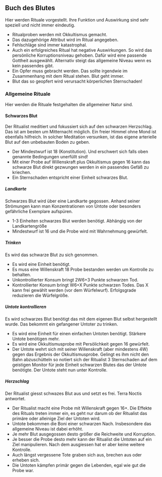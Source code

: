## Buch des Blutes

Hier werden Rituale vorgestellt. Ihre Funktion und Auswirkung sind sehr speziell und nicht immer eindeutig.

* Ritualproben werden mit Okkultismus gemacht.
* Das dazugehörige Attribut wird im Ritual angegeben.
* Fehlschläge sind immer katastrophal.
* Auch ein erfolgreiches Ritual hat negative Auswirkungen. So wird das persönliche Korruptionsniveau gehoben.
Dafür wird eine passende Gottheit ausgewählt. Alternativ steigt das allgemeine Niveau wenn es kein passendes gibt.
* Ein Opfer muss gebracht werden. Das sollte irgendwie im Zusammenhang mit dem Ritual stehen. Blut geht immer.
* Blut das so geopfert wird verursacht körperlichen Sternschaden!

### Allgemeine Rituale

Hier werden die Rituale festgehalten die allgemeiner Natur sind.

#### Schwarzes Blut

Der Ritualist meditiert und fokussiert sich auf den schwarzen Herzschlag. Das ist am besten um Mitternacht möglich.
Ein freier Himmel ohne Mond ist ebenfalls hilfreich. In solcher Meditation versunken, ist das eigene arterielle Blut
auf den unbebauten Boden zu geben.

* Der Mindestwurf ist 18 (Konstitution). Und erschwert sich falls oben genannte Bedingungen unerfüllt sind!
* Mit einer Probe auf Willenskraft plus Okkultismus gegen 16 kann das schwarze Blut direkt gezwungen werden in ein
passendes Gefäß zu kriechen.
* Ein Sternschaden entspricht einer Einheit schwarzes Blut.

##### Landkarte

Schwarzes Blut wird über eine Landkarte gegossen. Anhand seiner Strömungen kann man Konzentrationen von Untote oder
besonders gefährliche Exemplare aufspüren.

* 1-3 Einheiten schwarzes Blut werden benötigt. Abhängig von der Landkartengröße
* Mindestwurf ist 16 und die Probe wird mit Wahrnehmung gewürfelt.

##### Trinken

Es wird das schwarze Blut zu sich genommen.

* Es wird eine Einheit benötigt.
* Es muss eine Willenskraft 18 Probe bestanden werden um Kontrolle zu behalten.
* Unkontrollierter Konsum bringt 2W6+3 Punkte schwarzen Tod.
* Kontrollierter Konsum bringt W6+X Punkte schwarzen Todes. Das X kann frei gewählt werden (vor dem Würfelwurf).
Erfolgsgrade reduzieren die Würfelgröße.

##### Untote kontrollieren

Es wird schwarzes Blut benötigt das mit dem eigenen Blut selbst hergestellt wurde. Das bekommt ein gefangener Untoter
zu trinken.

* Es wird eine Einheit für einen einfachen Untoten benötigt. Stärkere Untote benötigen mehr.
* Es wird eine Okkultismusprobe mit Persölichkeit gegen 16 gewürfelt.
* Der Untote wehrt sich mit seiner Willenskraft (aber mindestens 4W) gegen das Ergebnis der Okkultismusprobe. Gelingt
es ihm nicht den Bahn abzuschütteln so notiert sich der Ritualist 3 Sternschaden auf dem geistigen Monitor für jede
Einheit schwarzen Blutes das der Untote benötigte. Der Untote steht nun unter Kontrolle.

##### Herzschlag

Der Ritualist giesst schwazes Blut aus und setzt es frei. Terra Noctis antwortet.

* Der Ritualist macht eine Probe mit Willenskraft gegen 16+. Die Effekte des Rituals treten immer ein, es geht nur
darum ob der Ritualist das primäre oder alleinige Ziel der Untoten wird.
* Untote bekommen die Boni einer schwarzen Nach. Insbesondere das allgemeine Niveau ist dabei erhöht.
* Je mehr Blut ausgegossen desto größer die Reichweite und Korruption.
* Je besser die Probe desto mehr kann der Ritualist die Untoten auf ein Ziel manipulieren. Nach dem ausgiessen hat er
aber keine weitere Kontrolle.
* Auch längst vergessene Tote graben sich aus, brechen aus oder erheben sich.
* Die Untoten kämpfen primär gegen die Lebenden, egal wie gut die Probe war.
